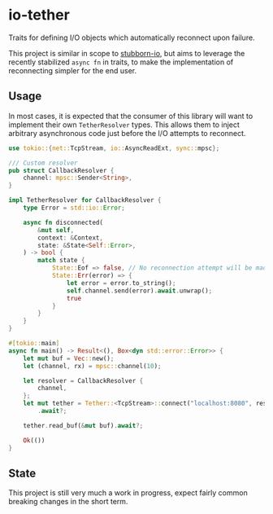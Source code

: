 # io-tether

Traits for defining I/O objects which automatically reconnect upon failure.

This project is similar in scope to [stubborn-io](https://github.com/craftytrickster/stubborn-io),
but aims to leverage the recently stabilized `async fn` in traits, to make the
implementation of reconnecting simpler for the end user.

## Usage

In most cases, it is expected that the consumer of this library will want to
implement their own `TetherResolver` types. This allows them to inject arbitrary
asynchronous code just before the I/O attempts to reconnect.

```rust
use tokio::{net::TcpStream, io::AsyncReadExt, sync::mpsc};

/// Custom resolver
pub struct CallbackResolver {
    channel: mpsc::Sender<String>,
}

impl TetherResolver for CallbackResolver {
    type Error = std::io::Error;

    async fn disconnected(
        &mut self,
        context: &Context,
        state: &State<Self::Error>,
    ) -> bool {
        match state {
            State::Eof => false, // No reconnection attempt will be made
            State::Err(error) => {
                let error = error.to_string();
                self.channel.send(error).await.unwrap();
                true
            }
        }
    }
}

#[tokio::main]
async fn main() -> Result<(), Box<dyn std::error::Error>> {
    let mut buf = Vec::new();
    let (channel, rx) = mpsc::channel(10);

    let resolver = CallbackResolver {
        channel,
    };
    let mut tether = Tether::<TcpStream>::connect("localhost:8080", resolver)
        .await?;

    tether.read_buf(&mut buf).await?;

    Ok(())
}
```

## State

This project is still very much a work in progress, expect fairly common 
breaking changes in the short term. 

